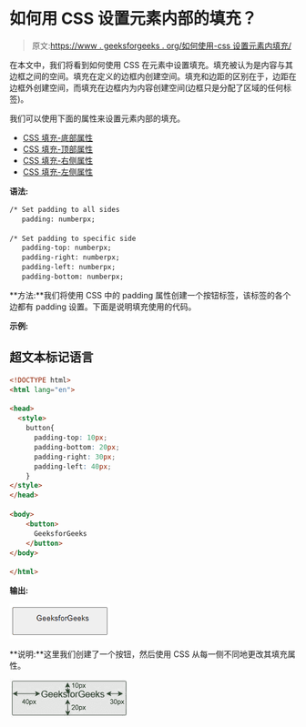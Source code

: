 # 如何用 CSS 设置元素内部的填充？

> 原文:[https://www . geeksforgeeks . org/如何使用-css 设置元素内填充/](https://www.geeksforgeeks.org/how-to-set-padding-inside-an-element-using-css/)

在本文中，我们将看到如何使用 CSS 在元素中设置填充。填充被认为是内容与其边框之间的空间。填充在定义的边框内创建空间。填充和边距的区别在于，边距在边框外创建空间，而填充在边框内为内容创建空间(边框只是分配了区域的任何标签)。

我们可以使用下面的属性来设置元素内部的填充。

*   [CSS 填充-底部属性](https://www.geeksforgeeks.org/css-padding-bottom-property/)
*   [CSS 填充-顶部属性](https://www.geeksforgeeks.org/css-padding-top-property/)
*   [CSS 填充-右侧属性](https://www.geeksforgeeks.org/css-padding-right-property/)
*   [CSS 填充-左侧属性](https://www.geeksforgeeks.org/css-padding-left-property/)

**语法:**

```html
/* Set padding to all sides
   padding: numberpx;

/* Set padding to specific side
   padding-top: numberpx;
   padding-right: numberpx;
   padding-left: numberpx;
   padding-bottom: numberpx;
```

**方法:**我们将使用 CSS 中的 padding 属性创建一个按钮标签，该标签的各个边都有 padding 设置。下面是说明填充使用的代码。

**示例:**

## 超文本标记语言

```html
<!DOCTYPE html>
<html lang="en">

<head>
  <style>
    button{
      padding-top: 10px;
      padding-bottom: 20px;
      padding-right: 30px;
      padding-left: 40px;
    }
</style>
</head>

<body>
    <button>
      GeeksforGeeks
    </button>
</body>

</html>
```

**输出:**

![](img/a7ff93d7df067e6c699a148299b9f42b.png)

**说明:**这里我们创建了一个按钮，然后使用 CSS 从每一侧不同地更改其填充属性。

![](img/75ffa969c7b53954429a6ef8792909ec.png)